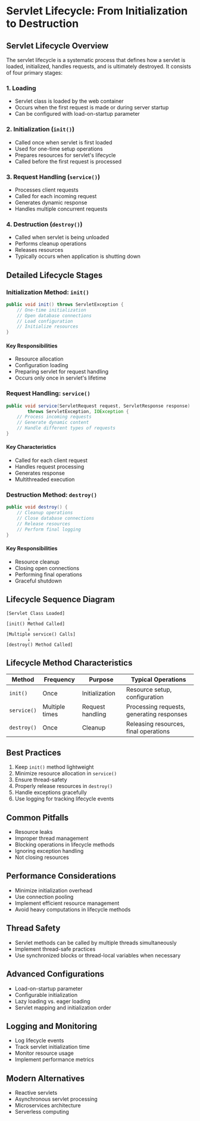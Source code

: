 # Servlet Lifecycle: From Initialization to Destruction

## Servlet Lifecycle Overview

The servlet lifecycle is a systematic process that defines how a servlet is loaded, initialized, handles requests, and is ultimately destroyed. It consists of four primary stages:

### 1. Loading
- Servlet class is loaded by the web container
- Occurs when the first request is made or during server startup
- Can be configured with load-on-startup parameter

### 2. Initialization (`init()`)
- Called once when servlet is first loaded
- Used for one-time setup operations
- Prepares resources for servlet's lifecycle
- Called before the first request is processed

### 3. Request Handling (`service()`)
- Processes client requests
- Called for each incoming request
- Generates dynamic response
- Handles multiple concurrent requests

### 4. Destruction (`destroy()`)
- Called when servlet is being unloaded
- Performs cleanup operations
- Releases resources
- Typically occurs when application is shutting down

## Detailed Lifecycle Stages

### Initialization Method: `init()`
```java
public void init() throws ServletException {
    // One-time initialization
    // Open database connections
    // Load configuration
    // Initialize resources
}
```

#### Key Responsibilities
- Resource allocation
- Configuration loading
- Preparing servlet for request handling
- Occurs only once in servlet's lifetime

### Request Handling: `service()`
```java
public void service(ServletRequest request, ServletResponse response) 
        throws ServletException, IOException {
    // Process incoming requests
    // Generate dynamic content
    // Handle different types of requests
}
```

#### Key Characteristics
- Called for each client request
- Handles request processing
- Generates response
- Multithreaded execution

### Destruction Method: `destroy()`
```java
public void destroy() {
    // Cleanup operations
    // Close database connections
    // Release resources
    // Perform final logging
}
```

#### Key Responsibilities
- Resource cleanup
- Closing open connections
- Performing final operations
- Graceful shutdown

## Lifecycle Sequence Diagram

```
[Servlet Class Loaded]
        ↓
[init() Method Called]
        ↓
[Multiple service() Calls]
        ↓
[destroy() Method Called]
```

## Lifecycle Method Characteristics

| Method | Frequency | Purpose | Typical Operations |
|--------|-----------|---------|-------------------|
| `init()` | Once | Initialization | Resource setup, configuration |
| `service()` | Multiple times | Request handling | Processing requests, generating responses |
| `destroy()` | Once | Cleanup | Releasing resources, final operations |

## Best Practices

1. Keep `init()` method lightweight
2. Minimize resource allocation in `service()`
3. Ensure thread-safety
4. Properly release resources in `destroy()`
5. Handle exceptions gracefully
6. Use logging for tracking lifecycle events

## Common Pitfalls

- Resource leaks
- Improper thread management
- Blocking operations in lifecycle methods
- Ignoring exception handling
- Not closing resources

## Performance Considerations

- Minimize initialization overhead
- Use connection pooling
- Implement efficient resource management
- Avoid heavy computations in lifecycle methods

## Thread Safety

- Servlet methods can be called by multiple threads simultaneously
- Implement thread-safe practices
- Use synchronized blocks or thread-local variables when necessary

## Advanced Configurations

- Load-on-startup parameter
- Configurable initialization
- Lazy loading vs. eager loading
- Servlet mapping and initialization order

## Logging and Monitoring

- Log lifecycle events
- Track servlet initialization time
- Monitor resource usage
- Implement performance metrics

## Modern Alternatives

- Reactive servlets
- Asynchronous servlet processing
- Microservices architecture
- Serverless computing